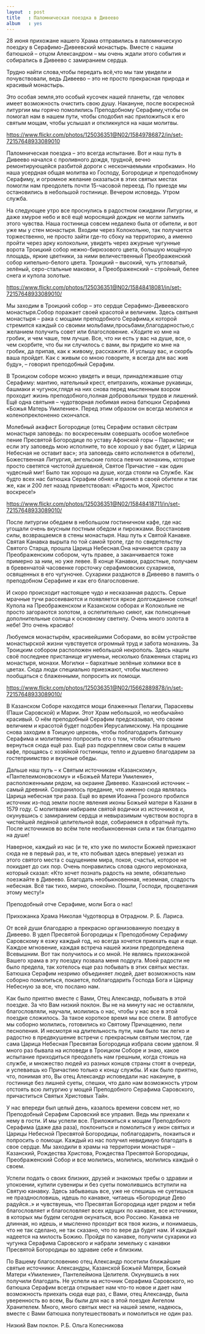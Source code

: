 ```yaml
---
layout  : post
title   : Паломническая поездка в Дивеево
album   : yes
---
```

28 июня прихожане нашего Храма отправились в паломническую поездку в Серафимо-Дивеевский монастырь. Вместе с нашим батюшкой &ndash; отцом Александром &ndash; мы очень ждали этого события и собирались в Дивеево с замиранием сердца.

Трудно найти слова,чтобы передать всё,что мы там увидели и почувствовали, ведь Дивеево &ndash; это не просто прекрасная природа и красивый монастырь.

Это особая земля,это особый кусочек нашей планеты, где человек имеет возможность очистить свою душу. Накануне, после воскресной литургии мы горячо помолились Преподобному Серафиму,чтобы он помогал нам в нашем пути, чтобы сподобил нас приложиться к его святым мощам, чтобы услышал и откликнулся на наши молитвы.

https://www.flickr.com/photos/125036351@N02/15849786872/in/set-72157648933089010

Паломническая поездка &ndash; это всегда испытание. Вот и наш путь в Дивеево начался с проливного дождя, трудной, вечно ремонтирующейся разбитой дороги с нескончаемыми «пробками». Но наша усердная общая молитва ко Господу, Богородице и преподобному Серафиму, и огромное желание оказаться в этих святых местах помогли нам преодолеть почти 15-часовой переезд. По приезде мы остановились в небольшой гостинице. Вечером исповедь. Утром служба.

На следующее утро все проснулись в радостном ожидании Литургии, и даже хмурое небо и всё ещё моросящий дождик не могли затмить этого чувства. Наша гостиница совсем недалеко была от обители, и вот уже мы у стен монастыря. Входим через Колокольню, так получается торжественно, не просто зайти где-то сбоку на территорию, а именно пройти через арку колокольни, увидеть через ажурные чугунные ворота Троицкий собор нежно-бирюзового цвета, большую мощёную площадь, яркие цветники, за ними величественный Преображенский собор кипельно-белого цвета. Троицкий &ndash; высокий, чуть угловатый, зелёный, серо-стальные маковки, а Преображенский &ndash; стройный, белее снега и купола золотые.

https://www.flickr.com/photos/125036351@N02/15848418081/in/set-72157648933089010/

Мы заходим в Троицкий собор &ndash; это сердце Серафимо-Дивеевского монастыря.Собор поражает своей красотой и величием. Здесь святыня монастыря &ndash; рака с мощами преподобного Серафима,к которой стремится каждый со своими мольбами,просьбами,благодарностью,с желанием получить совет или благословение. «Ходите ко мне на гробик, и чем чаше, тем лучше. Все, что ни есть у вас на душе, все, о чем скорбите, что бы ни случилось с вами, вы придите ко мне на гробик, да припав, как к живому, расскажите. И услышу вас, и скорбь ваша пройдет. Как с живым со мною говорите, я всегда для вас жив буду», &ndash; говорил преподобный Серафим.

В Троицком соборе можно увидеть и вещи, принадлежавшие отцу Серафиму: мантию, нательный крест, епитрахиль, кожаные рукавицы, башмаки и чугунок,глядя на них снова перед мысленным взором проходит жизнь преподобного,полная добровольных трудов и лишений. Ещё одна святыня &ndash; чудотворная любимая икона батюшки Серафима «Божья Матерь Умиление». Перед этим образом он всегда молился и коленопреклоненно скончался.

Молебный акафист Богородице (отец Серафим оставил сёстрам монастыря заповедь: по воскресеньям совершать особое молебное пение Пресвятой Богородице по уставу Афонской горы &ndash; Параклис; «и если эту заповедь мою исполните, то все хорошо у вас будет, и Царица Небесная не оставит вас»; эта заповедь свято исполняется в обители), Божественная Литургия, ангельские голоса певчих монахинь, которые просто светятся чистотой душевной, Святое Причастие &ndash; как один чудесный миг! Было так хорошо на душе, когда стояли на Службе. Как будто всех нас батюшка Серафим обнял и принял в своей обители и так же, как и 200 лет назад приветствовал: «Радость моя, Христос воскресе!»

https://www.flickr.com/photos/125036351@N02/15848418711/in/set-72157648933089010/

После литургии обедаем в небольшом гостиничном кафе, где нас угощали очень вкусным постным обедом и пирожками. Восстановив силы, возвращаемся в стены монастыря. Наш путь к Святой Канавке. Святая Канавка вырыта по той самой тропе, где по свидетельству Святого Старца, прошла Царица Небесная.Она начинается сразу за Преображенским собором, чуть правее, а заканчивается тоже примерно за ним, но уже левее. В конце Канавки, радостные, получаем в бревенчатой часовенке горсточку серафимовских сухариков, освященных в его чугуночке. Сухарики раздаются в Дивеево в память о преподобном Серафиме и как его благословение.

И скоро происходит настоящее чудо и несказанная радость. Серые мрачные тучи рассеиваются и появляется яркое долгожданное солнце! Купола на Преображенском и Казанском соборах и Колокольне не просто загораются золотом, а ослепительно сияют, как полноценные дополнительные солнца к основному светилу. Очень много золота в небе! Это очень красиво!

Любуемся монастырём, красивейшими Соборами, во всём устройстве монастырской жизни чувствуется огромный труд и забота монахинь. За Троицким собором расположен небольшой некрополь. Здесь нашли своё последнее пристанище игуменьи, несколько блаженных стариц из монастыря, монахи. Могилки &ndash; бархатные зелёные холмики все в цветах. Сюда люди специально приезжают, чтобы мысленно пообщаться с блаженными, попросить их помощи.

https://www.flickr.com/photos/125036351@N02/15662889878/in/set-72157648933089010/

В Казанском Соборе находятся мощи блаженных Пелагии, Параскевы (Паши Саровской) и Марии. Этот Храм небольшой, но необычайно красивый. О нём преподобный Серафим предсказывал, что своим величием и красотой будет подобен Иерусалимскому.
На прощание снова заходим в Тоицкую церковь, чтобы поблагодарить батюшку Серафима и молитвенно попросить его о том, чтобы обязательно вернуться сюда ещё раз. Ещё раз подкрепляем свои силы в нашем кафе, прощаясь с хозяйкой гостиницы, тепло и душевно благодарим за гостеприимство и вкусные обеды.

Дальше наш путь &ndash; к Святым источникам «Казанскому», «Пантелеимоновскому» и «Божьей Матери Умиление», расположенными рядом, на окраине Дивеево. Казанский источник &ndash; самый древний. Сохранилось предание, что именно сюда являлась Царица небесная три раза. Ещё во время Иоанна Грозного пробился источник из-под земли после явления иконы Божьей матери в Казани в 1579 году. С молитвами набираем святой водички из источников и, окунувшись с замиранием сердца и невыразимым чувством восторга в чистейшей ледяной целительной воде, собираемся в обратный путь. После источников во всём теле необыкновенная сила и так благодатно на душе!

Наверное, каждый из нас (и те, кто уже по милости Божией приезжают сюда не в первый раз, и те, кто побывал здесь впервые) уезжал из этого святого места с ощущением мира, покоя, счастья, которое не покидает до сих пор. Очень понравились слова одного иеромонаха, который сказал: «Кто хочет познать радость на земле, обязательно поезжайте в Дивеево. Благодать необыкновенная, неземная, сладость небесная. Всё так тихо, мирно, спокойно. Пошли, Господи, процветания этому месту!»

Преподобный отче Серафиме, моли Бога о нас!

Прихожанка Храма Николая Чудотворца в Отрадном. Р. Б. Лариса.

От всей души благодарю а прекрасно организованную поездку в Дивеево. В удел Пресвятой Богородицы к Преподобному Серафиму Саровскому я езжу каждый год, но всегда хочется приехать еще и еще. Каждое мгновение, каждая встреча нашей жизни предопределена Всевышним. Вот так получилось и со мной. Не являясь прихожанкой Вашего храма в эту поездку позвала меня подруга. Моей радости не было предела, так хотелось еще раз побывать в этих святых местах. Батюшка Серафим незримо объединяет людей, дает возможность нам соборно помолиться, покается, поблагодарить Господа Бога и Царицу Небесную за все, что послано нам.

Как было приятно вместе с Вами, Отец Александр, побывать в этой поездке. За что Вам низкий поклон. Вы не на минуту нас не оставляли, благословляли, научали, молились о нас, чтобы у нас все в этой поездке сложилось. За такое короткое время мы все спели. В автобусе мы соборно молились, готовились ко Святому Причащению, пели песнопения. И несмотря на длительность пути, нам было так легко и радостно в предвкушение встречи с прекрасным святым местом, где сама Царица Небесная Пресвятая Богородица избрала своим уделом. Я много раз бывала на исповеди в Троицком Соборе и знаю, какое испытание приходиться преодолеть нам грешным, когда стоишь на службе, и множество людей из разных концов страны стоят в очереди, и успеваешь ко Причастию только к концу службы. И как было приятно, что, понимая это, Вы отец Александр исповедали нас накануне, в гостинице без лишней суеты, спешки, что дало нам возможность утром отстоять всю литургию у мощей Преподобного Серафима Саровского, причаститься Святых Христовых Тайн.

У нас впереди был целый день, казалось времени совсем нет, но Преподобный Серафим Саровский все управил. Ведь мы приехали к нему в гости. И мы успели все. Приложиться к мощам Преподобного Серафима (даже два раза), поклониться и помолиться у икон святых и Царицы Небесной Пресвятой Богородицы, поблагодарить, покаиться и попросить о помощи. Каждый из нас получил невидимую благодать в свое сердце. Мы заходили в храмы на территории монастыря &ndash; Казанский, Рождества Христова, Рождества Пресвятой Богородицы, Преображенский Собор и все молились, молились, молились каждый о своем.

Успели подать о своих близких, друзей и знакомых требы о здравии и упокоении, купили сувениры и без суеты помолившись вступили на Святую канавку. Здесь забываешь все, уже не спешишь не суетишься не празднословишь, идешь по канавке, читаешь «Богородице Дево радуйся..» и чувствуешь, что Пресвятая Богородица идет рядом и тебя благословляет и благословляет всех идущих по канавке, все источники, в которых мы будем сегодня окунаться, всю Россию. Канавка не длинная, но идешь, и мысленно проходит вся твоя жизнь, и понимаешь, что не так сделано, не так сказано, что по вере да будет нам. И каждый надеется на милость Божию. Пройдя по канавке, получили сухарики из чугунка Серафима Саровского и набрали земельку с канавки Пресвятой Богородицы во здравие себе и близким.

По Вашему благословению отец Александр посетили ближайшие святые источники: Александры, Казанской Божьей Матери, Божьей Матери «Умиление», Пантелеймона Целителя. Окунувшись в них получили благодать. Не успели на источник Серафима Саровского, но батюшка Серафим всегда открывает нам что-то новое и дает нам возможность приехать сюда еще раз, с Вами, отец Александр, была уверенность во всем, Вы были для нас в этой поездке Ангелом Хранителем. Много, много святых мест на нашей земле, надеюсь, вместе с Вами батюшка попутешествовать и помолиться не один раз.

Низкий Вам поклон. Р.Б. Ольга Колесникова
